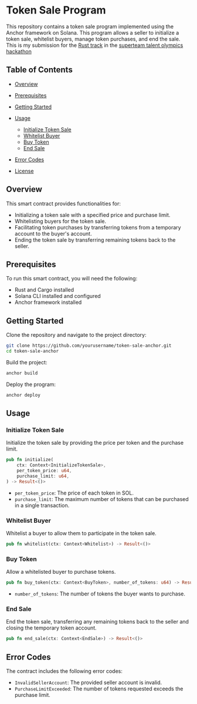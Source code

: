 # Token Sale Program

This repository contains a token sale program implemented using the Anchor framework on Solana.
This program allows a seller to initialize a token sale, whitelist buyers, manage token purchases,
and end the sale.
This is my submission for the [Rust track](https://earn.superteam.fun/listings/hackathon/whitelist-gated-token-sale-st-talent-olympics/) in
the [superteam talent olympics hackathon](https://earn.superteam.fun/talent-olympics/)

## Table of Contents

- [Overview](#overview)

- [Prerequisites](#prerequisites)

- [Getting Started](#getting-started)

- [Usage](#usage)

  - [Initialize Token Sale](#initialize-token-sale)
  - [Whitelist Buyer](#whitelist-buyer)
  - [Buy Token](#buy-token)
  - [End Sale](#end-sale)

- [Error Codes](#error-codes)

- [License](#license)

## Overview

This smart contract provides functionalities for:

- Initializing a token sale with a specified price and purchase limit.
- Whitelisting buyers for the token sale.
- Facilitating token purchases by transferring tokens from a temporary account to the buyer's account.
- Ending the token sale by transferring remaining tokens back to the seller.

## Prerequisites

To run this smart contract, you will need the following:

- Rust and Cargo installed
- Solana CLI installed and configured
- Anchor framework installed

## Getting Started

Clone the repository and navigate to the project directory:

```sh
git clone https://github.com/yourusername/token-sale-anchor.git
cd token-sale-anchor
```

Build the project:

```sh
anchor build
```

Deploy the program:

```sh
anchor deploy
```

## Usage

### Initialize Token Sale

Initialize the token sale by providing the price per token and the purchase limit.

```rust
pub fn initialize(
    ctx: Context<InitializeTokenSale>,
    per_token_price: u64,
    purchase_limit: u64,
) -> Result<()>
```

- `per_token_price`: The price of each token in SOL.
- `purchase_limit`: The maximum number of tokens that can be purchased in a single transaction.

### Whitelist Buyer

Whitelist a buyer to allow them to participate in the token sale.

```rust
pub fn whitelist(ctx: Context<Whitelist>) -> Result<()>
```

### Buy Token

Allow a whitelisted buyer to purchase tokens.

```rust
pub fn buy_token(ctx: Context<BuyToken>, number_of_tokens: u64) -> Result<()>
```

- `number_of_tokens`: The number of tokens the buyer wants to purchase.

### End Sale

End the token sale, transferring any remaining tokens back to the seller and closing the temporary token account.

```rust
pub fn end_sale(ctx: Context<EndSale>) -> Result<()>
```

## Error Codes

The contract includes the following error codes:

- `InvalidSellerAccount`: The provided seller account is invalid.
- `PurchaseLimitExceeded`: The number of tokens requested exceeds the purchase limit.

